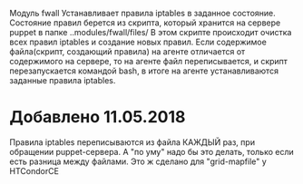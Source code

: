 Модуль fwall Устанавливает правила iptables в заданное состояние.
Состояние правил берется из скрипта, который хранится на сервере puppet в папке ..modules/fwall/files/
В этом скрипте происходит очистка всех правил iptables и создание новых правил.
Если содержимое файла(скрипт, создающий правила) на агенте отличается от содержимого на сервере, то на агенте файл переписывается, и 
скрипт перезапускается командой bash, в итоге на агенте устанавливаются заданные правила iptables.

# Добавлено 11.05.2018

Правила iptables переписываются из файла КАЖДЫЙ раз, при обращении puppet-сервера.
А "по уму" надо бы это делать, только если есть разница между файлами. Это ж сделано для "grid-mapfile" у HTCondorCE
